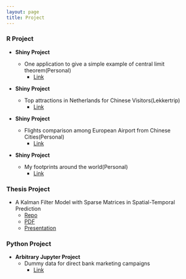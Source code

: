```yaml
---
layout: page
title: Project
---
```


### R Project
- **Shiny Project** 
  -  One application to give a simple example of central limit theorem(Personal)
     -  [Link](https://sangaj.shinyapps.io/clt_proof_in_histogram/)

- **Shiny Project** 
  -  Top attractions in Netherlands for Chinese Visitors(Lekkertrip)
     -  [Link](https://sangaj.shinyapps.io/attraction/)

- **Shiny Project** 
  -  Flights comparison among European Airport from Chinese Cities(Personal)
     -  [Link](https://sangaj.shinyapps.io/airlines/)


- **Shiny Project** 
  -  My footprints around the world(Personal)
     -  [Link](https://sangaj.shinyapps.io/Mytrips/)
  
### Thesis Project
- A Kalman Filter Model with Sparse Matrices in Spatial-Temporal Prediction 
  - [Repo](https://github.com/sangaj/Thesis)
  - [PDF](https://github.com/sangaj/Thesis/blob/master/Thesis.pdf)
  - [Presentation](https://sangaj.shinyapps.io/thesisp/)


### Python Project
- **Arbitrary Jupyter Project** 
  -  Dummy data for direct bank marketing campaigns
     -  [Link](https://github.com/sangaj/Py_Random_Project1/blob/master/Notebook.ipynb)

